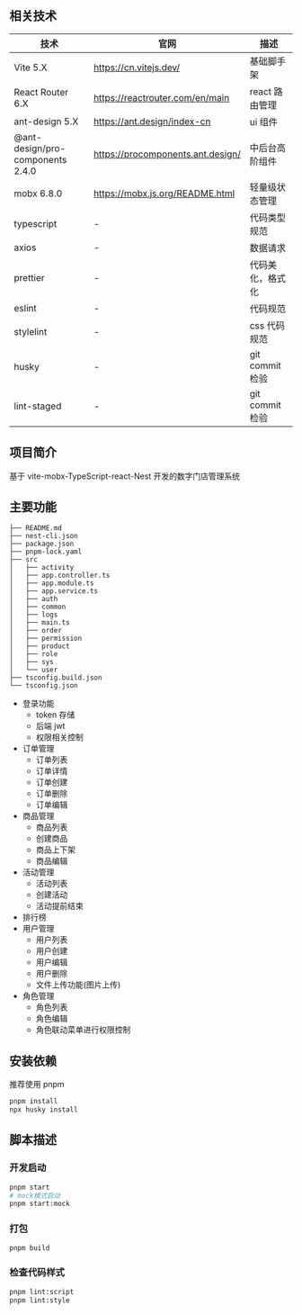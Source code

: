 
## 相关技术

| 技术                             | 官网                              | 描述             |
| -------------------------------- | --------------------------------- | ---------------- |
| Vite 5.X                         | https://cn.vitejs.dev/            | 基础脚手架       |
| React Router 6.X                 | https://reactrouter.com/en/main   | react 路由管理   |
| ant-design 5.X                   | https://ant.design/index-cn       | ui 组件          |
| @ant-design/pro-components 2.4.0 | https://procomponents.ant.design/ | 中后台高阶组件   |
| mobx 6.8.0                       | https://mobx.js.org/README.html   | 轻量级状态管理   |
| typescript                       | -                                 | 代码类型规范     |
| axios                            | -                                 | 数据请求         |
| prettier                         | -                                 | 代码美化，格式化 |
| eslint                           | -                                 | 代码规范         |
| stylelint                        | -                                 | css 代码规范     |
| husky                            | -                                 | git commit 检验  |
| lint-staged                      | -                                 | git commit 检验  |

## 项目简介

基于 vite-mobx-TypeScript-react-Nest 开发的数字门店管理系统

## 主要功能

```text
├── README.md
├── nest-cli.json
├── package.json
├── pnpm-lock.yaml
├── src
│   ├── activity
│   ├── app.controller.ts
│   ├── app.module.ts
│   ├── app.service.ts
│   ├── auth
│   ├── common
│   ├── logs
│   ├── main.ts
│   ├── order
│   ├── permission
│   ├── product
│   ├── role
│   ├── sys
│   └── user
├── tsconfig.build.json
└── tsconfig.json
```

- 登录功能
  - token 存储
  - 后端 jwt
  - 权限相关控制
- 订单管理
  - 订单列表
  - 订单详情
  - 订单创建
  - 订单删除
  - 订单编辑
- 商品管理
  - 商品列表
  - 创建商品
  - 商品上下架
  - 商品编辑
- 活动管理
  - 活动列表
  - 创建活动
  - 活动提前结束
- 排行榜
- 用户管理
  - 用户列表
  - 用户创建
  - 用户编辑
  - 用户删除
  - 文件上传功能(图片上传)
- 角色管理
  - 角色列表
  - 角色编辑
  - 角色联动菜单进行权限控制

## 安装依赖

推荐使用 pnpm

```bash
pnpm install
npx husky install
```

## 脚本描述

### 开发启动

```bash
pnpm start
# mock模式启动
pnpm start:mock
```

### 打包

```bash
pnpm build
```

### 检查代码样式

```bash
pnpm lint:script
pnpm lint:style
```

